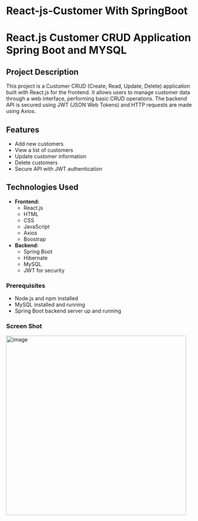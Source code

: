 # React-js-Customer With SpringBoot

# React.js Customer CRUD Application Spring Boot and MYSQL

## Project Description
This project is a Customer CRUD (Create, Read, Update, Delete) application built with React.js for the frontend. It allows users to manage customer data through a web interface, performing basic CRUD operations. The backend API is secured using JWT (JSON Web Tokens) and HTTP requests are made using Axios.

## Features
- Add new customers
- View a list of customers
- Update customer information
- Delete customers
- Secure API with JWT authentication

## Technologies Used
- **Frontend:**
  - React.js
  - HTML
  - CSS
  - JavaScript
  - Axios
  - Boostrap
- **Backend:**
  - Spring Boot
  - Hibernate
  - MySQL
  - JWT for security

### Prerequisites
- Node.js and npm installed
- MySQL installed and running
- Spring Boot backend server up and running

### Screen Shot
<img width="488" alt="image" src="https://github.com/user-attachments/assets/8c288a68-d348-47c8-b292-831f1db352e3">



